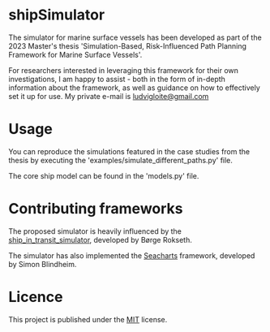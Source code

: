 # shipSimulator

The simulator for marine surface vessels has been developed as part of the 2023 Master's thesis 'Simulation-Based, Risk-Influenced Path Planning Framework for Marine Surface Vessels'.

For researchers interested in leveraging this framework for their own investigations, I am happy to assist - both in the form of in-depth information about the framework, as well as guidance on how to effectively set it up for use. My private e-mail is [ludvigloite@gmail.com](mailto:ludvigloite@gmail.com)

# Usage

You can reproduce the simulations featured in the case studies from the thesis by executing the 'examples/simulate_different_paths.py' file.

The core ship model can be found in the 'models.py' file.


# Contributing frameworks

The proposed simulator is heavily influenced by the [ship_in_transit_simulator](https://github.com/BorgeRokseth/ship_in_transit_simulator), developed by Børge Rokseth.

The simulator has also implemented the [Seacharts](https://github.com/simbli/seacharts) framework, developed by Simon Blindheim.

# Licence
This project is published under the [MIT](https://choosealicense.com/licenses/mit/) license.